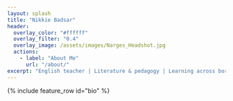 ```yaml
---
layout: splash
title: "Nikkie Badsar"
header:
  overlay_color: "#ffffff"
  overlay_filter: "0.4"
  overlay_image: /assets/images/Narges_Headshot.jpg
  actions:
    - label: "About Me"
      url: "/about/"
excerpt: "English teacher | Literature & pedagogy | Learning across borders"
---
```


{% include feature_row id="bio" %}
